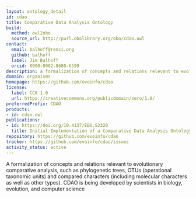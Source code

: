 ```yaml
---
layout: ontology_detail
id: cdao
title: Comparative Data Analysis Ontology
build:
  method: owl2obo
  source_url: http://purl.obolibrary.org/obo/cdao.owl
contact:
  email: balhoff@renci.org
  github: balhoff
  label: Jim Balhoff
  orcid: 0000-0002-8688-6599
description: a formalization of concepts and relations relevant to evolutionary comparative analysis
domain: organisms
homepage: https://github.com/evoinfo/cdao
license:
  label: CC0 1.0
  url: https://creativecommons.org/publicdomain/zero/1.0/
preferredPrefix: CDAO
products:
- id: cdao.owl
publications:
- id: https://doi.org/10.4137/EBO.S2320
  title: Initial Implementation of a Comparative Data Analysis Ontology
repository: https://github.com/evoinfo/cdao
tracker: https://github.com/evoinfo/cdao/issues
activity_status: active
---
```


A formalization of concepts and relations relevant to evolutionary comparative analysis, such as phylogenetic trees, OTUs (operational taxonomic units) and compared characters (including molecular characters as well as other types). CDAO is being developed by scientists in biology, evolution, and computer science
